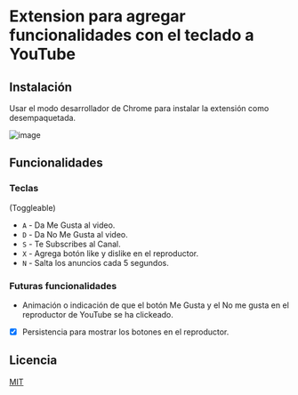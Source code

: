 # Extension para agregar funcionalidades con el teclado a YouTube

## Instalación

Usar el modo desarrollador de Chrome para instalar la extensión como desempaquetada.

![image](https://github.com/edgarguitarist/Youtube-Utilities-Chrome-Extension/assets/47311955/194432b6-f5ae-4bca-a3e6-8cc662ff3f27)


## Funcionalidades

### Teclas
(Toggleable)
- `A` - Da Me Gusta al video.
- `D` - Da No Me Gusta al video.
- `S` - Te Subscribes al Canal.
- `X` - Agrega botón like y dislike en el reproductor.
- `N` - Salta los anuncios cada 5 segundos.

### Futuras funcionalidades

- Animación o indicación de que el botón Me Gusta y el No me gusta en el reproductor de YouTube se ha clickeado.
- [x] Persistencia para mostrar los botones en el reproductor.

## Licencia

[MIT](https://choosealicense.com/licenses/mit/)
